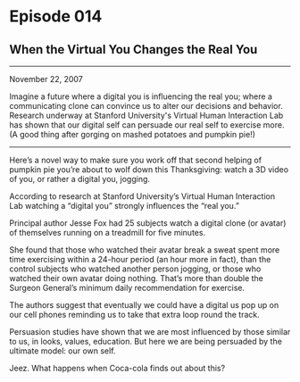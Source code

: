 # Episode 014

## When the Virtual You Changes the Real You

---

November 22, 2007

Imagine a future where a digital you is influencing the real you; where a communicating clone can convince us to alter our decisions and behavior. Research underway at Stanford University's Virtual Human Interaction Lab has shown that our digital self can persuade our real self to exercise more. (A good thing after gorging on mashed potatoes and pumpkin pie!)

---

Here’s a novel way to make sure you work off that second helping of pumpkin pie you’re about to wolf down this Thanksgiving: watch a 3D video of you, or rather a digital you, jogging.

According to research at Stanford University’s Virtual Human Interaction Lab watching a “digital you” strongly influences the “real you.”

Principal author Jesse Fox had 25 subjects watch a digital clone (or avatar) of themselves running on a treadmill for five minutes.

She found that those who watched their avatar break a sweat spent more time exercising within a 24-hour period (an hour more in fact), than the control subjects who watched another person jogging, or those who watched their own avatar doing nothing. That’s more than double the Surgeon General’s minimum daily recommendation for exercise.

The authors suggest that eventually we could have a digital us pop up on our cell phones reminding us to take that extra loop round the track.

Persuasion studies have shown that we are most influenced by those similar to us, in looks, values, education. But here we are being persuaded by the ultimate model: our own self.

Jeez. What happens when Coca-cola finds out about this?

